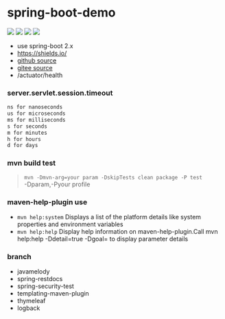 # spring-boot-demo
![](https://img.shields.io/static/v1?label=java&message=1.8&color=blue)
![](https://img.shields.io/static/v1?label=spring-boot&message=2.4.5.RELEASE&color=blue)
![](https://img.shields.io/static/v1?label=spring-restdocs&message=2.0.4.RELEASE&color=blue)
![](https://img.shields.io/static/v1?label=junit&message=4.13.2&color=black)
* use spring-boot 2.x
* https://shields.io/
* [github source](https://github.com/netbuffer/spring-boot-demo)
* [gitee source](https://gitee.com/netbuffer/spring-boot-demo)
* /actuator/health

### server.servlet.session.timeout
```html
ns for nanoseconds
us for microseconds
ms for milliseconds
s for seconds
m for minutes
h for hours
d for days
```

### mvn build test
> `mvn -Dmvn-arg=your param -DskipTests clean package -P test`  
-Dparam,-Pyour profile

### maven-help-plugin use
* `mvn help:system` Displays a list of the platform details like system properties and environment variables
* `mvn help:help` Display help information on maven-help-plugin.Call mvn help:help -Ddetail=true -Dgoal=<goal-name> to display parameter details

### branch
* javamelody
* spring-restdocs
* spring-security-test
* templating-maven-plugin
* thymeleaf
* logback